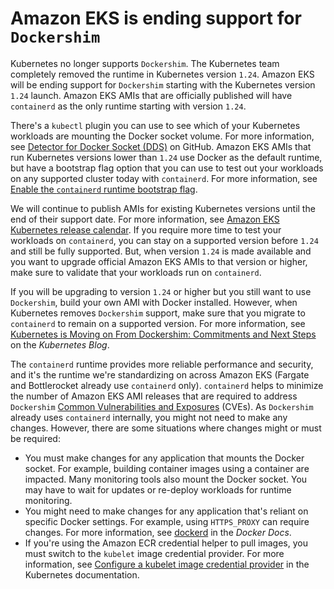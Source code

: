 # Amazon EKS is ending support for `Dockershim`<a name="dockershim-deprecation"></a>

Kubernetes no longer supports `Dockershim`\. The Kubernetes team completely removed the runtime in Kubernetes version `1.24`\. Amazon EKS will be ending support for `Dockershim` starting with the Kubernetes version `1.24` launch\. Amazon EKS AMIs that are officially published will have `containerd` as the only runtime starting with version `1.24`\.

There's a `kubectl` plugin you can use to see which of your Kubernetes workloads are mounting the Docker socket volume\. For more information, see [Detector for Docker Socket \(DDS\)](https://github.com/aws-containers/kubectl-detector-for-docker-socket) on GitHub\. Amazon EKS AMIs that run Kubernetes versions lower than `1.24` use Docker as the default runtime, but have a bootstrap flag option that you can use to test out your workloads on any supported cluster today with `containerd`\. For more information, see [Enable the `containerd` runtime bootstrap flag](eks-optimized-ami.md#containerd-bootstrap)\.

We will continue to publish AMIs for existing Kubernetes versions until the end of their support date\. For more information, see [Amazon EKS Kubernetes release calendar](kubernetes-versions.md#kubernetes-release-calendar)\. If you require more time to test your workloads on `containerd`, you can stay on a supported version before `1.24` and still be fully supported\. But, when version `1.24` is made available and you want to upgrade official Amazon EKS AMIs to that version or higher, make sure to validate that your workloads run on `containerd`\.

If you will be upgrading to version `1.24` or higher but you still want to use `Dockershim`, build your own AMI with Docker installed\. However, when Kubernetes removes `Dockershim` support, make sure that you migrate to `containerd` to remain on a supported version\. For more information, see [Kubernetes is Moving on From Dockershim: Commitments and Next Steps](https://kubernetes.io/blog/2022/01/07/kubernetes-is-moving-on-from-dockershim/) on the *Kubernetes Blog*\.

The `containerd` runtime provides more reliable performance and security, and it's the runtime we're standardizing on across Amazon EKS \(Fargate and Bottlerocket already use `containerd` only\)\. `containerd` helps to minimize the number of Amazon EKS AMI releases that are required to address `Dockershim` [Common Vulnerabilities and Exposures](https://cve.mitre.org/) \(CVEs\)\. As `Dockershim` already uses `containerd` internally, you might not need to make any changes\. However, there are some situations where changes might or must be required:
+ You must make changes for any application that mounts the Docker socket\. For example, building container images using a container are impacted\. Many monitoring tools also mount the Docker socket\. You may have to wait for updates or re\-deploy workloads for runtime monitoring\.
+ You might need to make changes for any application that's reliant on specific Docker settings\. For example, using `HTTPS_PROXY` can require changes\. For more information, see [dockerd](https://docs.docker.com/engine/reference/commandline/dockerd/) in the *Docker Docs*\.
+ If you're using the Amazon ECR credential helper to pull images, you must switch to the `kubelet` image credential provider\. For more information, see [Configure a kubelet image credential provider](https://kubernetes.io/docs/tasks/kubelet-credential-provider/kubelet-credential-provider/) in the Kubernetes documentation\.